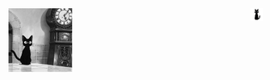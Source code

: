 <!--### Hi there 👋 -->


<img src="https://raw.githubusercontent.com/MannyToledoC/MannyToledoC/main/assets/2DTX.gif" width="25%" />
<img src="https://raw.githubusercontent.com/MannyToledoC/MannyToledoC/main/assets/1kLR.gif" width="5%" align="right" />
<!--
**MannyToledoC/MannyToledoC** is a ✨ _special_ ✨ repository because its `README.md` (this file) appears on your GitHub profile.

Here are some ideas to get you started:

- 🔭 I’m currently working on ...
- 🌱 I’m currently learning ...
- 👯 I’m looking to collaborate on ...
- 🤔 I’m looking for help with ...
- 💬 Ask me about ...
- 📫 How to reach me: ...
- 😄 Pronouns: ...
- ⚡ Fun fact: ...
-->
